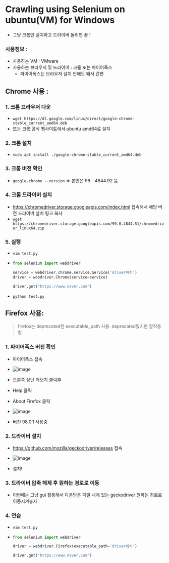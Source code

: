 # Crawling using Selenium on ubuntu(VM) for Windows

- 그냥 크롬만 설치하고 드라이버 돌리면 끝 !



### 사용정보 :

- 사용하는 VM : VMware
- 사용하는 브라우저 및 드라이버 : 크롬 또는 파이어폭스
  - 파이어폭스는 브라우저 설치 안해도 돼서 간편



## Chrome 사용 :

### 1. 크롬 브라우저 다운

- `wget https://dl.google.com/linux/direct/google-chrome-stable_current_amd64.deb` 
- 또는 크롬 공식 웹사이트에서 ubuntu amd64로 설치



### 2. 크롬 설치

- `sudo apt install ./google-chrome-stable_current_amd64.deb`



### 3. 크롬 버전 확인

- `google-chrome --version` => 본인은 99.-.4844.92 뜸



### 4. 크롬 드라이버 설치

- https://chromedriver.storage.googleapis.com/index.html 접속해서 해당 버전 드라이버 설치 링크 복사
- `wget https://chromedriver.storage.googleapis.com/99.0.4844.51/chromedriver_linux64.zip`



### 5. 실행

- `vim test.py`

- ```python
  from selenium import webdriver
  
  service = webdriver.chrome.service.Service('driver위치')
  driver = webdriver.Chrome(service=service)
  
  driver.get("https://www.naver.com")
  ```

- `python test.py`



## Firefox 사용:

> firefox는 deprecated된 executable_path 사용. deprecated됬지만 잘작동함



### 1. 파이어폭스 버전 확인

- 파이어폭스 접속
- ![image](https://user-images.githubusercontent.com/96896873/159913018-c5ab5168-877d-4c7b-b031-6a6aaf4287ec.png)

- 오른쪽 상단 더보기 클릭후
- Help 클릭
- About Firefox 클릭
- ![image](https://user-images.githubusercontent.com/96896873/159913036-7cb436c1-961e-4f4e-98fc-9d3e9cac7261.png)

- 버전 98.0.1 사용중



### 2. 드라이버 설치

- https://github.com/mozilla/geckodriver/releases 접속
- ![image](https://user-images.githubusercontent.com/96896873/159913067-09700983-842f-408c-8a02-5e6784450d02.png)

- 설치!



### 3. 드라이버 압축 해제 후 원하는 경로로 이동

- 이번에는 그냥 gui 활용해서 다운받은 파일 내에 있는 geckodriver 원하는 경로로 이동시켜놓자



### 4. 연습

- `vim test.py`

- ```python
  from selenium import webdriver
  
  driver = webdriver.Firefox(executable_path='driver위치')
  
  driver.get("https://www.naver.com")
  ```

